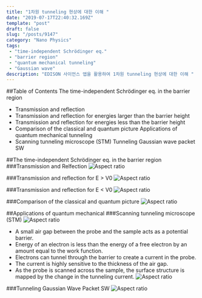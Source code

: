 ```yaml
---
title: "1차원 tunneling 현상에 대한 이해 "
date: "2019-07-17T22:40:32.169Z"
template: "post"
draft: false
slug: "/posts/9147"
category: "Nano Physics"
tags: 
 - "time-independent Schrödinger eq."
 - "barrier region"
 - "quantum mechanical tunneling"
 - "Gaussian wave"
description: "EDISON 사이언스 앱을 활용하여 1차원 tunneling 현상에 대한 이해 "
---
```


##Table of Contents
The time-independent Schrödinger eq. in the barrier region
- Transmission and reflection
- Transmission and reflection for energies larger than the barrier height 
- Transmission and reflection for energies less than the barrier height
- Comparison of the classical and quantum picture
Applications of quantum mechanical tunneling
- Scanning tunneling microscope (STM)
Tunneling Gaussian wave packet SW

##The time-independent Schrödinger eq. in the barrier region
###Transmission and Relfection
![Aspect ratio](/media/POST/9147/0.jpg)

###Transmission and reflection for E > V0
![Aspect ratio](/media/POST/9147/1.jpg)

###Transmission and reflection for E < V0
![Aspect ratio](/media/POST/9147/2.jpg)

###Comparison of the classical and quantum picture
![Aspect ratio](/media/POST/9147/3.jpg)


##Applications of quantum mechanical
###Scanning tunneling microscope (STM)
![Aspect ratio](/media/POST/9147/4.jpg)

- A small air gap between the probe and the sample acts as a potential barrier.
- Energy of an electron is less than the energy of a free electron by an amount equal to the work function.
- Electrons can tunnel through the barrier to create a current in the probe.
- The current is highly sensitive to the thickness of the air gap.
- As the probe is scanned across the sample, the surface structure is mapped by the change in the tunneling current.
![Aspect ratio](/media/POST/9147/5.jpg)



###Tunneling Gaussian Wave Packet SW
![Aspect ratio](/media/POST/9147/6.jpg)

